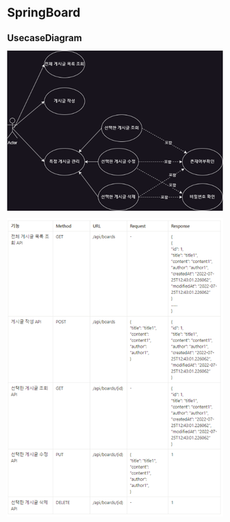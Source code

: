 # SpringBoard
## UsecaseDiagram
![UsecaseDiagram](src/main/resources/static/images/Usecase_Diagram.drawio.png)

![UsecaseDiagram](src/main/resources/static/images/api_table.png)
